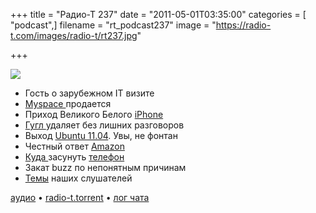+++
title = "Радио-Т 237"
date = "2011-05-01T03:35:00"
categories = [ "podcast",]
filename = "rt_podcast237"
image = "https://radio-t.com/images/radio-t/rt237.jpg"

+++

![](https://radio-t.com/images/radio-t/rt237.jpg)

- Гость о зарубежном IT визите
- [Myspace ](http://www.readwriteweb.com/archives/news_corp_has_finally_had_it_accepting_bids_for_my.php)продается
- Приход Великого Белого [iPhone](http://www.fastcompany.com/1750352/the-great-white-iphone-how-apple-spun-a-tech-fail-into-a-pr-win)
- [Гугл ](http://techcrunch.com/2011/04/28/buzz-off-google-buzz/)удаляет без лишних разговоров
- Выход [Ubuntu 11.04](http://mashable.com/2011/04/28/ubuntu-11-04-available/). Увы, не фонтан
- Честный ответ [Amazon ](http://habrahabr.ru/blogs/cloud_computing/118434/)
- [Куда ](http://www.engadget.com/2011/04/29/desk-phone-dock-review/)засунуть [телефон](http://mashable.com/2011/04/28/wow-keys-iphone-keyboard-dock/)
- Закат buzz по непонятным причинам
- [Темы](/p/2011/04/27/prep-237/) наших слушателей

[аудио](https://archive.rucast.net/radio-t/media/rt_podcast237.mp3) • [radio-t.torrent](http://www.radio-t.com/torrents/rt_podcast237.mp3.torrent) • [лог чата](http://chat.radio-t.com/logs/radio-t-237.html)<audio src="https://archive.rucast.net/radio-t/media/rt_podcast237.mp3" preload="none"></audio>
